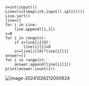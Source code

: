 ```
n=int(input())
Line=list(map(int,input().split()))
Line.sort()
line=[]
for i in Line:
    line.append([i,1])
s=0
for i in range(n):
    if s>line[i][0]:
        line[i][1]=0
    s+=line[i][0]*line[i][1]
answer=[]
for i in range(n):
    answer.append(line[i][1])
print(answer.count(1))
```

![image-20241026212000624](C:\Users\huawei\AppData\Roaming\Typora\typora-user-images\image-20241026212000624.png)